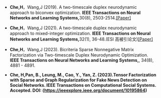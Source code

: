 - <strong>Che,H</strong>，Wang,J (2019). A two-timescale duplex neurodynamic approach to biconvex optimization. <strong>IEEE Transactions on Neural Networks and Learning Systems,</strong>30(8), 2503-2514.[[Paper]](https://ieeexplore.ieee.org/document/8594585)

- <strong>Che,H</strong>，Wang,J (2021). A two-timescale duplex neurodynamic approach to mixed-integer optimization. <strong>IEEE Transactions on Neural Networks and Learning Systems,</strong>32(1), 36-48.</strong>(ESI 高被引论文)</strong>[[Paper]](https://ieeexplore.ieee.org/document/9023556)

- <strong>Che,H</strong>，Wang,J (2023). Bicriteria Sparse Nonnegative Matrix Factorization via Two-timescale Duplex Neurodynamic Optimization. <strong>IEEE Transactions on Neural Networks and Learning Systems,</strong>, 34(8), 4881 - 4891.

- <strong>Che, H<strong>,Pan, B., Leung, M., Cao, Y., Yan, Z. (2023).Tensor Factorization with Sparse and Graph Regularization for Fake News Detection on Social Networks. <strong>IEEE Transactions on Computational Social Systems.<strong> Accepted. DOI: (https://ieeexplore.ieee.org/document/10195864)




